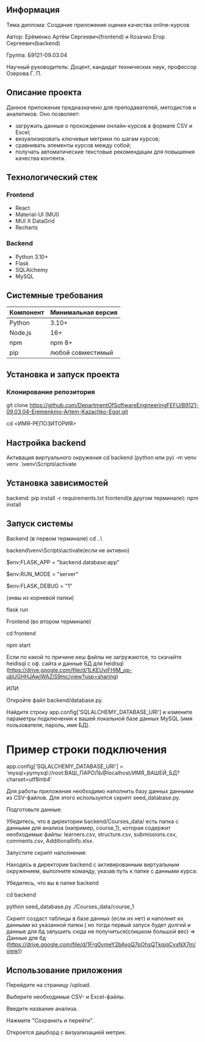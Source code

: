 ## Информация
Тема диплома: Создание приложения оценки качества online-курсов

Автор: Ерёменко Артём Сергеевич(frontend) и Козачко Егор Сергеевич(backend)

Группа: Б9121-09.03.04

Научный руководитель: Доцент, кандидат технических наук, профессор Озерова Г. П.
## Описание проекта

Данное приложение предназначено для преподавателей, методистов и аналитиков. Оно позволяет:

- загружать данные о прохождении онлайн-курсов в формате CSV и Excel;
- визуализировать ключевые метрики по шагам курсов;
- сравнивать элементы курсов между собой;
- получать автоматические текстовые рекомендации для повышения качества контента.

## Технологический стек

### Frontend

- React  
- Material-UI (MUI)  
- MUI X DataGrid  
- Recharts  

### Backend

- Python 3.10+  
- Flask  
- SQLAlchemy  
- MySQL  

## Системные требования

| Компонент       | Минимальная версия |
|-----------------|--------------------|
| Python          | 3.10+              |
| Node.js         | 16+                |
| npm             | npm 8+             |
| pip             | любой совместимый  |

## Установка и запуск проекта

### Клонирование репозитория

git clone https://github.com/DepartmentOfSoftwareEngineeringFEFU/B9121-09.03.04-Eremenkmo-Artem-Kazachko-Egor.git

cd <ИМЯ-РЕПОЗИТОРИЯ>
## Настройка backend
Активация виртуального окружения
cd backend
(python или py) -m venv venv
.\venv\Scripts\activate

## Установка зависимостей
backend:
pip install -r requirements.txt
frontend(в другом терминале):
npm install

##  Запуск системы
Backend (в первом терминале)
cd ..\

backend\venv\Scripts\activate(если не активно)

$env:FLASK_APP = "backend.database:app"

$env:RUN_MODE = "server"

$env:FLASK_DEBUG = "1" 

(энвы из корневой папки)

flask run

Frontend (во втором терминале)

cd frontend

npm start

Если по какой то причине кеш файлы не загружаются, то скачайте heidisql с оф. сайта и данные БД для heidisql (https://drive.google.com/file/d/1LKEUvjFHlM_op-ubUGHHJAwjWAZjS9mc/view?usp=sharing)

ИЛИ

Откройте файл backend/database.py.

Найдите строку app.config['SQLALCHEMY_DATABASE_URI'] и измените параметры подключения к вашей локальной базе данных MySQL (имя пользователя, пароль, имя БД).
# Пример строки подключения
app.config['SQLALCHEMY_DATABASE_URI'] = 'mysql+pymysql://root:ВАШ_ПАРОЛЬ@localhost/ИМЯ_ВАШЕЙ_БД?charset=utf8mb4'

Для работы приложения необходимо наполнить базу данных данными из CSV-файлов. Для этого используется скрипт seed_database.py.

Подготовьте данные:

Убедитесь, что в директории backend/Courses_data/ есть папка с данными для анализа (например, course_1), которая содержит необходимые файлы: learners.csv, structure.csv, submissions.csv, comments.csv, AdditionalInfo.xlsx.

Запустите скрипт наполнения:

Находясь в директории backend с активированным виртуальным окружением, выполните команду, указав путь к папке с данными курса:

Убедитесь, что вы в папке backend

cd backend

python seed_database.py ./Courses_data/course_1

Скрипт создаст таблицы в базе данных (если их нет) и наполнит их данными из указанной папки.( но тогда первый запуск будет долгий и данные для бд запушить сюда не получиться(слишком большой вес) => Данные для бд (https://drive.google.com/file/d/1Frg0vmeY2bAvoQ7pOhsQTkqjqCyxNX7m/view))

## Использование приложения
Перейдите на страницу /upload.

Выберите необходимые CSV- и Excel-файлы.

Введите название анализа.

Нажмите "Сохранить и перейти".

Откроется дашборд с визуализацией метрик.

